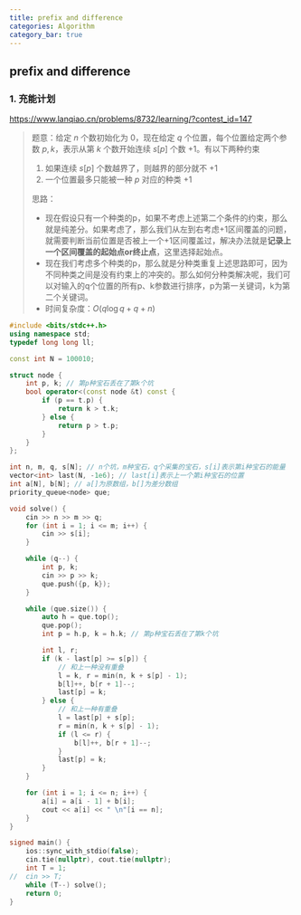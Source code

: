 ```yaml
---
title: prefix and difference
categories: Algorithm
category_bar: true
---
```



## prefix and difference

### 1. 充能计划

https://www.lanqiao.cn/problems/8732/learning/?contest_id=147

> 题意：给定 $n$ 个数初始化为 $0$，现在给定 $q$ 个位置，每个位置给定两个参数 $p,k$，表示从第 $k$ 个数开始连续 $s[p]$ 个数 $+1$。有以下两种约束
>
> 1. 如果连续 $s[p]$ 个数越界了，则越界的部分就不 $+1$
> 2. 一个位置最多只能被一种 $p$ 对应的种类 $+1$
>
> 思路：
>
> - 现在假设只有一个种类的p，如果不考虑上述第二个条件的约束，那么就是纯差分。如果考虑了，那么我们从左到右考虑+1区间覆盖的问题，就需要判断当前位置是否被上一个+1区间覆盖过，解决办法就是**记录上一个区间覆盖的起始点or终止点**，这里选择起始点。
> - 现在我们考虑多个种类的p，那么就是分种类重复上述思路即可，因为不同种类之间是没有约束上的冲突的。那么如何分种类解决呢，我们可以对输入的q个位置的所有p、k参数进行排序，p为第一关键词，k为第二个关键词。
> - 时间复杂度：$O(q\log q+q+n)$

```cpp
#include <bits/stdc++.h>
using namespace std;
typedef long long ll;

const int N = 100010;

struct node {
	int p, k; // 第p种宝石丢在了第k个坑
	bool operator<(const node &t) const {
		if (p == t.p) {
			return k > t.k;
		} else {
			return p > t.p;
		}
	}
};

int n, m, q, s[N]; // n个坑，m种宝石，q个采集的宝石，s[i]表示第i种宝石的能量
vector<int> last(N, -1e6); // last[i]表示上一个第i种宝石的位置
int a[N], b[N]; // a[]为原数组，b[]为差分数组
priority_queue<node> que;

void solve() {
	cin >> n >> m >> q;
	for (int i = 1; i <= m; i++) {
		cin >> s[i];
	}

	while (q--) {
		int p, k;
		cin >> p >> k;
		que.push({p, k});
	}

	while (que.size()) {
		auto h = que.top();
		que.pop();
		int p = h.p, k = h.k; // 第p种宝石丢在了第k个坑

		int l, r;
		if (k - last[p] >= s[p]) {
			// 和上一种没有重叠
			l = k, r = min(n, k + s[p] - 1);
			b[l]++, b[r + 1]--;
			last[p] = k;
		} else {
			// 和上一种有重叠
			l = last[p] + s[p];
			r = min(n, k + s[p] - 1);
			if (l <= r) {
				b[l]++, b[r + 1]--;
			}
			last[p] = k;
		}
	}

	for (int i = 1; i <= n; i++) {
		a[i] = a[i - 1] + b[i];
		cout << a[i] << " \n"[i == n];
	}
}

signed main() {
	ios::sync_with_stdio(false);
	cin.tie(nullptr), cout.tie(nullptr);
	int T = 1;
//	cin >> T;
	while (T--) solve();
	return 0;
}
```